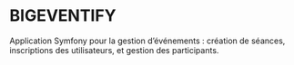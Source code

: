 # BIGEVENTIFY
Application Symfony pour la gestion d’événements : création de séances, inscriptions des utilisateurs, et gestion des participants.
